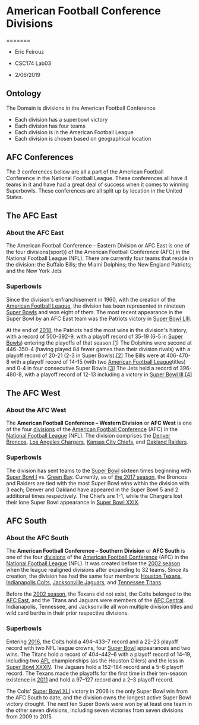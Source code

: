 # American Football Conference Divisions

=======

- Eric Feirouz

* CSC174 Lab03

* 2/06/2019

## Ontology

The Domain is divisions in the American Football Conference

- Each division has a superbowl victory
- Each division has four teams
- Each division is in the American Football League
- Each division is chosen based on geographical location

## AFC Conferences

The 3 conferences bellow are all a part of the American Football Conference in the National Football League. These conferences all have 4 teams in it and have had a great deal of success when it comes to winning Superbowls. These conferences are all split up by location in the United States.

## The AFC East

### About the AFC East

The American Football Conference – Eastern Division or AFC East is one of the four divisions(sport)) of the American Football Conference (AFC) in the National Football League (NFL). There are currently four teams that reside in the division: the Buffalo Bills; the Miami Dolphins; the New England Patriots; and the New York Jets

### Superbowls

Since the division's enfranchisement in 1960, with the creation of the [American Football League](https://en.wikipedia.org/wiki/American_Football_League), the division has been represented in nineteen [Super Bowls](https://en.wikipedia.org/wiki/Super_Bowl) and won eight of them. The most recent appearance in the Super Bowl by an AFC East team was the Patriots victory in [Super Bowl LIII](https://en.wikipedia.org/wiki/Super_Bowl_LIII).

At the end of [2018](https://en.wikipedia.org/wiki/2018_NFL_season), the Patriots had the most wins in the division's history, with a record of 500-392-9, with a playoff record of 35-19 (6-5 in [Super Bowls](https://en.wikipedia.org/wiki/Super_Bowl)) entering the playoffs of that season.[[1\]](https://en.wikipedia.org/wiki/AFC_East#cite_note-1) The Dolphins were second at 446-350-4 (having played 84 fewer games than their division rivals) with a playoff record of 20-21 (2-3 in Super Bowls).[[2\]](https://en.wikipedia.org/wiki/AFC_East#cite_note-2) The Bills were at 406-470-8 with a playoff record of 14-15 (with two [American Football League](https://en.wikipedia.org/wiki/American_Football_League)titles) and 0-4 in four consecutive Super Bowls.[[3\]](https://en.wikipedia.org/wiki/AFC_East#cite_note-3) The Jets held a record of 396-480-8, with a playoff record of 12-13 including a victory in [Super Bowl III](https://en.wikipedia.org/wiki/Super_Bowl_III).[[4\]](https://en.wikipedia.org/wiki/AFC_East#cite_note-4)

## The AFC West

### About the AFC West

The **American Football Conference – Western Division** or **AFC West** is one of the four [divisions](https://en.wikipedia.org/wiki/Division_(sport)) of the [American Football Conference](https://en.wikipedia.org/wiki/American_Football_Conference) (AFC) in the [National Football League](https://en.wikipedia.org/wiki/National_Football_League) (NFL). The division comprises the [Denver Broncos](https://en.wikipedia.org/wiki/Denver_Broncos), [Los Angeles Chargers](https://en.wikipedia.org/wiki/Los_Angeles_Chargers), [Kansas City Chiefs](https://en.wikipedia.org/wiki/Kansas_City_Chiefs), and [Oakland Raiders](https://en.wikipedia.org/wiki/Oakland_Raiders).

### Superbowls

The division has sent teams to the [Super Bowl](https://en.wikipedia.org/wiki/Super_Bowl) sixteen times beginning with [Super Bowl I](https://en.wikipedia.org/wiki/Super_Bowl_I) vs. [Green Bay](https://en.wikipedia.org/wiki/Green_Bay_Packers). Currently, as of [the 2017 season](https://en.wikipedia.org/wiki/2017_NFL_season), the Broncos and Raiders are tied with the most Super Bowl wins within the division with 3 each; Denver and Oakland have appeared in the Super Bowl 5 and 2 additional times respectively. The Chiefs are 1-1, while the Chargers lost their lone Super Bowl appearance in [Super Bowl XXIX](https://en.wikipedia.org/wiki/Super_Bowl_XXIX).



## AFC South

### About the AFC South

The **American Football Conference – Southern Division** or **AFC South** is one of the four [divisions](https://en.wikipedia.org/wiki/Division_(sport)) of the [American Football Conference](https://en.wikipedia.org/wiki/American_Football_Conference) (AFC) in the [National Football League](https://en.wikipedia.org/wiki/National_Football_League) (NFL). It was created before the [2002 season](https://en.wikipedia.org/wiki/2002_NFL_season) when the league realigned divisions after expanding to 32 teams. Since its creation, the division has had the same four members: [Houston Texans](https://en.wikipedia.org/wiki/Houston_Texans), [Indianapolis Colts](https://en.wikipedia.org/wiki/Indianapolis_Colts), [Jacksonville Jaguars](https://en.wikipedia.org/wiki/Jacksonville_Jaguars), and [Tennessee Titans](https://en.wikipedia.org/wiki/Tennessee_Titans).

Before the [2002 season](https://en.wikipedia.org/wiki/2002_NFL_season), the Texans did not exist, the Colts belonged to the [AFC East](https://en.wikipedia.org/wiki/AFC_East), and the Titans and Jaguars were members of the [AFC Central](https://en.wikipedia.org/wiki/AFC_Central). Indianapolis, Tennessee, and Jacksonville all won multiple division titles and wild card berths in their prior respective divisions.

### Superbowls

Entering [2016](https://en.wikipedia.org/wiki/2016_NFL_season), the Colts hold a 494–433–7 record and a 22–23 playoff record with two NFL league crowns, four [Super Bowl](https://en.wikipedia.org/wiki/Super_Bowl) appearances and two wins. The Titans hold a record of 404–442–6 with a playoff record of 14–19, including two [AFL](https://en.wikipedia.org/wiki/American_Football_League) championships (as the Houston Oilers) and the loss in [Super Bowl XXXIV](https://en.wikipedia.org/wiki/Super_Bowl_XXXIV). The Jaguars hold a 152–184 record and a 5–6 playoff record. The Texans made the playoffs for the first time in their ten-season existence in [2011](https://en.wikipedia.org/wiki/2011_Houston_Texans_season) and hold a 97–127 record and a 2–3 playoff record.

The Colts' [Super Bowl XLI](https://en.wikipedia.org/wiki/Super_Bowl_XLI) victory in 2006 is the only Super Bowl win from the AFC South to date, and the division owns the longest active Super Bowl victory drought. The next ten Super Bowls were won by at least one team in the other seven divisions, including seven victories from seven divisions from 2009 to 2015.